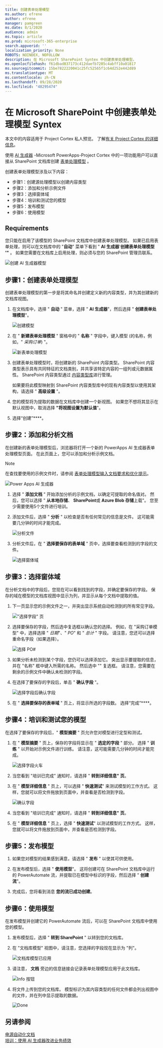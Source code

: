 ```yaml
---
title: 创建表单处理模型
ms.author: efrene
author: efrene
manager: pamgreen
ms.date: 8/1/2020
audience: admin
ms.topic: article
ms.prod: microsoft-365-enterprise
search.appverid: ''
localization_priority: None
ROBOTS: NOINDEX, NOFOLLOW
description: 在 Microsoft SharePoint Syntex 中创建表单处理模型。
ms.openlocfilehash: f61dbad837173c412daefb7285c4abff10a01817
ms.sourcegitcommit: 15be7822220041c25fc52565f1c64d252e442d89
ms.translationtype: MT
ms.contentlocale: zh-CN
ms.lasthandoff: 09/28/2020
ms.locfileid: "48295474"
---
```

# <a name="create-a-form-processing-model-in-microsoft-sharepoint-syntex"></a>在 Microsoft SharePoint 中创建表单处理模型 Syntex

本文中的内容适用于 Project Cortex 私人预览。 了解[有关 Project Cortex 的详细信息](https://aka.ms/projectcortex)。

使用 [AI 生成器](https://docs.microsoft.com/ai-builder/overview) -Microsoft PowerApps-Project Cortex 中的一项功能用户可以直接从 SharePoint 文档库创建 [表单处理模型](form-processing-overview.md) 。 

创建表单处理模型涉及以下内容：
 - 步骤1：创建源处理模型以创建内容类型
 - 步骤2：添加和分析示例文件
 - 步骤3：选择窗体域
 - 步骤4：培训和测试您的模型
 - 步骤5：发布模型
 - 步骤6：使用模型

## <a name="requirements"></a>Requirements

您只能在启用了该模型的 SharePoint 文档库中创建表单处理模型。 如果已启用表单处理，则可以在文档库中的 "**自动**" 菜单下看到 " **AI 生成器**'**创建表单处理模型 '"** 。  如果您需要在文档库上启用处理，则必须与您的 SharePoint 管理员联系。

 ![创建 AI 生成器模型](../media/content-understanding/create-ai-builder-model.png)</br>

## <a name="step-1-create-a-form-processing-model"></a>步骤1：创建表单处理模型

创建表单处理模型的第一步是将其命名并创建定义新的内容类型，并为其创建新的文档库视图。

1. 在文档库中，选择 " **自动** " 菜单，选择 " **AI 生成器**"，然后选择 " **创建表单处理模型**"。

    ![创建模型](../media/content-understanding/create-ai-builder-model.png)</br>

2. 在 " **新建表单处理模型** " 窗格中的 "  **名称** " 字段中，键入模型 (的名称，例如，" *采购订单*) "。

    ![新表单处理模型](../media/content-understanding/new-form-model.png)</br> 

3. 创建表单处理模型时，将创建新的 SharePoint 内容类型。 SharePoint 内容类型表示具有共同特征的文档类别，并共享该特定内容的一组列或元数据属性。 SharePoint 内容类型通过 [内容类型库]()进行管理。

    如果要将此模型映射到 SharePoint 内容类型库中的现有内容类型以使用其架构，请选择 " **高级设置** "。 

4. 您的模型将为提取的数据在文档库中创建一个新视图。 如果您不想将其显示在默认视图中，取消选择 **"将视图设置为默认值**"。

5. 选择“创建”****。

## <a name="step-2-add-and-analyze-documents"></a>步骤2：添加和分析文档

在创建新的表单处理模型后，浏览器将打开一个新的 PowerApps AI 生成器表单处理模型页面。 在此页面上，您可以添加和分析示例文档。 </br>

> [!NOTE]
> 在查找要使用的示例文件时，请参阅 [表单处理模型输入文档要求和优化提示](https://docs.microsoft.com/ai-builder/form-processing-model-requirements)。 

   ![Power Apps AI 生成器](../media/content-understanding/powerapps.png)</br> 
 
1. 选择 " **添加文档** " 开始添加分析的示例文档，以确定可提取的命名值对。 然后，您可以选择 " **从本地存储**、 **SharePoint**或 **Azure Blob 存储**上载"。 您至少需要使用5个文件进行培训。

2. 添加文件后，选择 " **分析** " 以检查是否有任何常见的信息是文件。 这可能需要几分钟的时间才能完成。</br> 
 
    ![分析文件](../media/content-understanding/analyze.png)</br> 

3. 分析文件后，在 " **选择要保存的表单域** " 页中，选择要查看检测到的字段的文件。</br>

    ![选择窗体域](../media/content-understanding/select-form-fields.png)</br> 

## <a name="step-3-select-your-form-fields"></a>步骤3：选择窗体域

在分析文档中的字段后，您现在可以看到找到的字段，并确定要保存的字段。 保存的域在模型的文档库视图中显示为列，并显示从每个文档中提取的值。

1. 下一页显示您的示例文件之一，并突出显示系统自动检测到的所有常见字段。 </br>

    !["选择字段" 页](../media/content-understanding/select-fields-page.png)</br> 

2. 选择要保存的字段，然后选中复选框以确认您的选择。 例如，在 "采购订单模型" 中，选择选择 " *日期*"、" *PO*" 和 " *总计* " 字段。  请注意，您还可以选择重命名字段（如果选择）。 </br>

    ![选择 PO#](../media/content-understanding/po.png)</br> 

3. 如果分析未检测到某个字段，您仍可以选择添加它。 突出显示要提取的信息，并在 "名称" 框中键入所需的名称。 然后选中 "" 复选框。 请注意，您需要在剩余的示例文件中确认未检测的字段。

4. 在选择了要保存的字段后，单击 " **确认字段** "。 </br>
 
    ![选择字段后确认字段](../media/content-understanding/confirm-fields.png)</br> 
 
5. 在 " **选择要保存的表单域** " 页上，将显示所选的字段数。 选择“完成”****。

## <a name="step-4-train-and-test-your-model"></a>步骤4：培训和测试您的模型

在选择了要保存的字段后，" **模型摘要** " 页允许您对模型进行定型和测试。

1. 在 " **模型摘要** " 页上，保存的字段将显示在 " **选定的字段** " 部分。 选择 " **训练** " 以开始对示例文件进行训练。 请注意，这可能需要几分钟的时间才能完成。</br>

     ![选择字段火车](../media/content-understanding/select-fields-train.png)</br> 

2. 当您看到 "培训已完成" 通知时，请选择 " **转到详细信息" 页**。 

3. 在 " **模型详细信息** " 页上，可以选择 " **快速测试**" 来测试模型的工作方式。 这样，您就可以将文件拖放到页面中，并查看是否检测到字段。

    ![确认字段](../media/content-understanding/select-fields-train.png)</br> 

2. 当您看到 "培训已完成" 通知时，请选择 " **转到详细信息" 页**。 

3. 在 " **模型详细信息** " 页上，选择 " **快速测试**" 以测试模型的工作方式。 这样，您就可以将文件拖放到页面中，并查看是否检测到字段。

## <a name="step-5-publish-your-model"></a>步骤5：发布模型

1. 如果您对模型的结果感到满意，请选择 " **发布** " 以使其可供使用。

2. 在发布模型后，选择 " **使用模型**"。 这将创建可在 SharePoint 文档库中运行的 PowerAutomate 流，并提取已在模型中标识的字段，然后选择 " **创建流**"。
  
3. 完成后，您将看到消息 **您的流已成功创建**。
 
## <a name="step-6-use-your-model"></a>步骤6：使用模型

在发布模型并创建它的 PowerAutomate 流后，可以在 SharePoint 文档库中使用您的模型。

1. 发布模型后，选择 " **转到 SharePoint** " 以转到您的文档库。

2. 在 "文档库模型" 视图中，请注意，您选择的字段现在显示为 "列"。</br>

    ![文档库模型已应用](../media/content-understanding/doc-lib-view.png)</br> 

3. 请注意， **文档** 旁边的信息链接会记录表单处理模型应用于此文档库。

    ![Info 按钮](../media/content-understanding/info-button.png)</br>  

4. 将文件上传到您的文档库。 模型标识为其内容类型的任何文件都会列出视图中的文件，并在列中显示提取的数据。</br>

    ![Done](../media/content-understanding/doc-lib-done.png)</br>  

## <a name="see-also"></a>另请参阅
  
[电源自动化文档](https://docs.microsoft.com/power-automate/)</br>
[培训：使用 AI 生成器改进业务绩效](https://docs.microsoft.com/learn/paths/improve-business-performance-ai-builder/?source=learn)</br>
